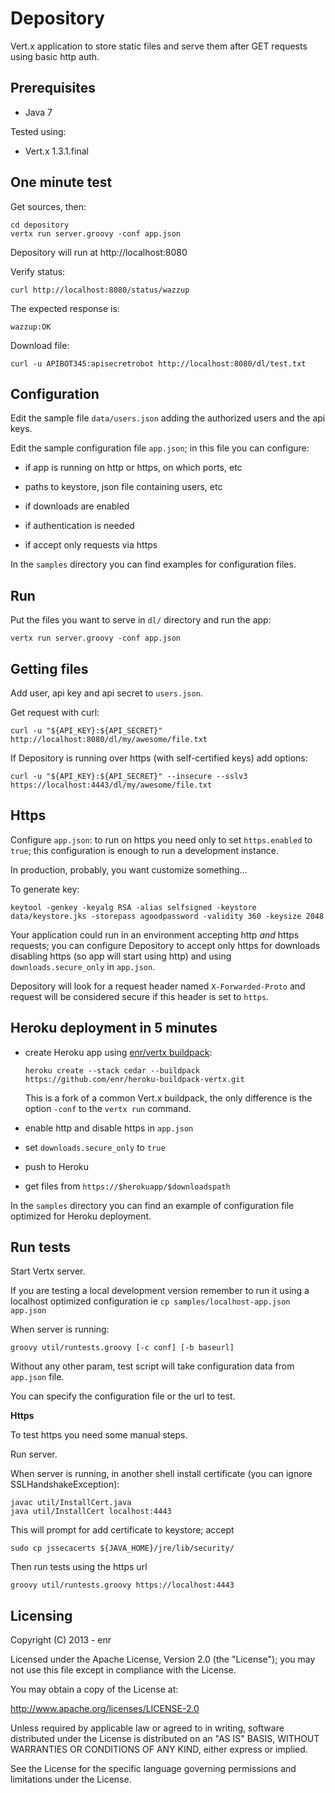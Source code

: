 Depository
==========

Vert.x application to store static files and serve them after GET requests using basic http auth.


Prerequisites
-------------

- Java 7

Tested using:

- Vert.x 1.3.1.final


One minute test
---------------

Get sources, then:

    cd depository
    vertx run server.groovy -conf app.json

Depository will run at http://localhost:8080

Verify status:

    curl http://localhost:8080/status/wazzup

The expected response is:

    wazzup:OK

Download file:

    curl -u APIBOT345:apisecretrobot http://localhost:8080/dl/test.txt


Configuration
-------------

Edit the sample file `data/users.json` adding the authorized users and the api keys.

Edit the sample configuration file `app.json`; in this file you can configure:

- if app is running on http or https, on which ports, etc

- paths to keystore, json file containing users, etc

- if downloads are enabled

- if authentication is needed

- if accept only requests via https


In the `samples` directory you can find examples for configuration files.


Run
---

Put the files you want to serve in `dl/` directory and run the app:

    vertx run server.groovy -conf app.json


Getting files
-------------

Add user, api key and api secret to `users.json`.

Get request with curl:

    curl -u "${API_KEY}:${API_SECRET}" http://localhost:8080/dl/my/awesome/file.txt

If Depository is running over https (with self-certified keys) add options:

    curl -u "${API_KEY}:${API_SECRET}" --insecure --sslv3 https://localhost:4443/dl/my/awesome/file.txt


Https
-----  

Configure `app.json`: to run on https you need only to set `https.enabled` to `true`; this configuration is enough to run a development instance.

In production, probably, you want customize something...

To generate key:

    keytool -genkey -keyalg RSA -alias selfsigned -keystore data/keystore.jks -storepass agoodpassword -validity 360 -keysize 2048

Your application could run in an environment accepting http *and* https requests; you can configure Depository to accept only https for downloads
disabling https (so app will start using http) and using `downloads.secure_only` in `app.json`.

Depository will look for a request header named `X-Forwarded-Proto` and request will be considered secure if this header is set to `https`.


Heroku deployment in 5 minutes
------------------------------

- create Heroku app using [enr/vertx buildpack](https://github.com/enr/heroku-buildpack-vertx):

    `heroku create --stack cedar --buildpack https://github.com/enr/heroku-buildpack-vertx.git`

    This is a fork of a common Vert.x buildpack, the only difference is the option `-conf` to the `vertx run` command.

- enable http and disable https in `app.json`

- set `downloads.secure_only` to `true`

- push to Heroku

- get files from `https://$herokuapp/$downloadspath`

In the `samples` directory you can find an example of configuration file optimized for Heroku deployment.


Run tests
---------

Start Vertx server.

If you are testing a local development version remember to run it using a localhost optimized configuration ie `cp samples/localhost-app.json app.json`

When server is running:

    groovy util/runtests.groovy [-c conf] [-b baseurl]

Without any other param, test script will take configuration data from `app.json` file.

You can specify the configuration file or the url to test.

**Https**

To test https you need some manual steps.

Run server.

When server is running, in another shell install certificate (you can ignore SSLHandshakeException):

    javac util/InstallCert.java
	java util/InstallCert localhost:4443

This will prompt for add certificate to keystore; accept

	sudo cp jssecacerts ${JAVA_HOME}/jre/lib/security/

Then run tests using the https url

	groovy util/runtests.groovy https://localhost:4443


Licensing
---------

Copyright (C) 2013 - enr

Licensed under the Apache License, Version 2.0 (the "License");
you may not use this file except in compliance with the License.

You may obtain a copy of the License at:

http://www.apache.org/licenses/LICENSE-2.0

Unless required by applicable law or agreed to in writing, software
distributed under the License is distributed on an "AS IS" BASIS,
WITHOUT WARRANTIES OR CONDITIONS OF ANY KIND, either express or implied.

See the License for the specific language governing permissions and
limitations under the License.

